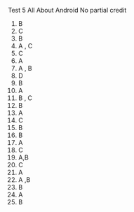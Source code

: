 Test 5
All About Android
No partial credit

1. B
2. C
3. B
4. A , C
5. C
6. A
7. A , B
8. D
9. B
10. A
11. B , C
12. B
13. A
14. C
15. B
16. B
17. A
18. C
19. A,B
20. C
21. A
22. A ,B
23. B
24. A
25. B
